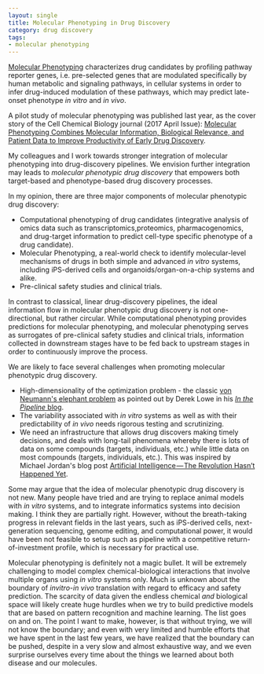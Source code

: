```yaml
---
layout: single
title: Molecular Phenotyping in Drug Discovery
category: drug discovery
tags: 
- molecular phenotyping
---
```


[Molecular Phenotyping](https://en.wikipedia.org/wiki/Molecular_phenotyping) characterizes drug candidates by profiling pathway reporter genes, i.e. pre-selected genes that are modulated specifically by human metabolic and signaling pathways, in cellular systems in order to infer drug-induced modulation of these pathways, which may predict late-onset phenotype *in vitro* and *in vivo*.

A pilot study of molecular phenotyping was published last year, as the cover story of the Cell Chemical Biology journal (2017 April Issue): [Molecular Phenotyping Combines Molecular Information, Biological Relevance, and Patient Data to Improve Productivity of Early Drug Discovery](https://www.sciencedirect.com/science/article/pii/S2451945617300995).

My colleagues and I work towards stronger integration of molecular phenotyping into drug-discovery pipelines. We envision further integration may leads to *molecular phenotypic drug discovery* that empowers both target-based and phenotype-based drug discovery processes.

In my opinion, there are three major components of molecular phenotypic drug discovery: 

* Computational phenotyping of drug candidates (integrative analysis of omics data such as transcriptomics,proteomics, pharmacogenomics, and drug-target information to predict cell-type specific phenotype of a drug candidate).
* Molecular Phenotyping, a real-world check to identify molecular-level mechanisms of drugs in both simple and advanced *in vitro* systems, including iPS-derived cells and organoids/organ-on-a-chip systems and alike.
* Pre-clinical safety studies and clinical trials.


In contrast to classical, linear drug-discovery pipelines, the ideal information flow in molecular phenotypic drug discovery is not one-directional, but rather circular. While computational phenotyping provides predictions for molecular phenotyping, and molecular phenotyping serves as surrogates of pre-clinical safety studies and clinical trials, information collected in downstream stages have to be fed back to upstream stages in order to continuously improve the process.

We are likely to face several challenges when promoting molecular phenotypic drug discovery.

* High-dimensionality of the optimization problem - the classic [von Neumann's elephant problem](http://blogs.sciencemag.org/pipeline/archives/2017/07/25/phenotypic-screening-the-state-of-the-art) as pointed out by Derek Lowe in his [*In the Pipeline* blog](http://blogs.sciencemag.org/pipeline/archives/2017/07/25/phenotypic-screening-the-state-of-the-art). 
* The variability associated with *in vitro* systems as well as with their predictability of *in vivo* needs rigorous testing and scrutinizing.
* We need an infrastructure that allows drug discovers making timely decisions, and deals with long-tail phenomena whereby there is lots of data on some compounds (targets, individuals, etc.) while little data on most compounds (targets, individuals, etc.). This was inspired by Michael Jordan's blog post [Artificial Intelligence — The Revolution Hasn’t Happened Yet](https://medium.com/@mijordan3/artificial-intelligence-the-revolution-hasnt-happened-yet-5e1d5812e1e7).

Some may argue that the idea of molecular phenotypic drug discovery is not new. Many people have tried and are trying to replace animal models with *in vitro* systems, and to integrate informatics systems into decision making. I think they are partially right. However, without the breath-taking progress in relevant fields in the last years, such as iPS-derived cells, next-generation sequencing, genome editing, and computational power, it would have been not feasible to setup such as pipeline with a competitive return-of-investment profile, which is necessary for practical use.

Molecular phenotyping is definitely not a magic bullet. It will be extremely challenging to model complex chemical-biological interactions that involve multiple organs using *in vitro* systems only. Much is unknown about the boundary of *invitro*-*in vivo* translation with regard to efficacy and safety prediction. The scarcity of data given the endless chemical *and* biological space will likely create huge hurdles when we try to build predictive models that are based on pattern recognition and machine learning. The list goes on and on. The point I want to make, however, is that without trying, we will not know the boundary; and even with very limited and humble efforts that we have spent in the last few years, we have realized that the boundary can be pushed, despite in a very slow and almost exhaustive way, and we even surprise ourselves every time about the things we learned about both disease and our molecules.

